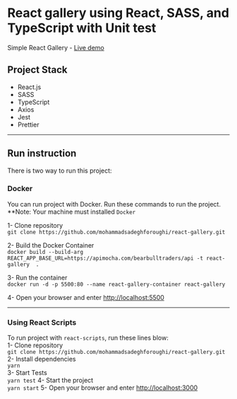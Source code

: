 # React gallery using React, SASS, and TypeScript with Unit test
Simple React Gallery -  [Live demo](https://mohammadsadeghforoughi.github.io/react-gallery/) 


## Project Stack
- React.js
- SASS
- TypeScript
- Axios
- Jest
- Prettier 

----------
## Run instruction

There is two way to run this project: 

### Docker
You can run project with Docker. Run these commands to run the project.  
**Note: Your machine must installed `Docker`  

1- Clone repository   
 `git clone https://github.com/mohammadsadeghforoughi/react-gallery.git`   

2- Build the Docker Container  
`docker build --build-arg REACT_APP_BASE_URL=https://apimocha.com/bearbulltraders/api -t react-gallery  .`  

3- Run the container  
`docker run -d -p 5500:80 --name react-gallery-container react-gallery`

4- Open your browser and enter [http://localhost:5500](http://localhost:5500)

----------


### Using React Scripts
To run project with `react-scripts`, run these lines blow:  
1- Clone repository   
 `git clone https://github.com/mohammadsadeghforoughi/react-gallery.git`  
2- Install dependencies  
 `yarn`  
3- Start Tests    
 `yarn test`
4- Start the project   
 `yarn start` 
5- Open your browser and enter [http://localhost:3000](http://localhost:3000)